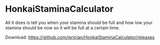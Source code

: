 # HonkaiStaminaCalculator
All it does is tell you when your stamina should be full and how low your stamina should be now so it will be full at a certain time.

Download:
https://github.com/jericjan/HonkaiStaminaCalculator/releases
